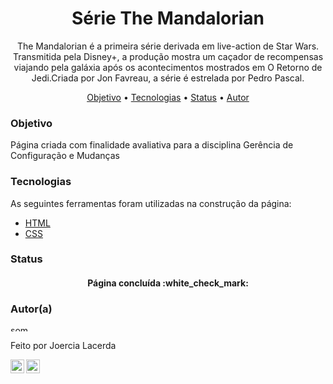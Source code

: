 <h1 align="center">Série The Mandalorian</h1>
<p align="center">The Mandalorian é a primeira série derivada em live-action de Star Wars. Transmitida pela Disney+, a produção mostra um caçador de recompensas viajando pela galáxia após os acontecimentos mostrados em O Retorno de Jedi.Criada por Jon Favreau, a série é estrelada por Pedro Pascal.</p>

<p align="center">
 <a href="#objetivo">Objetivo</a> •
 <a href="#tecnologias">Tecnologias</a> • 
 <a href="#status">Status</a> •
 <a href="#autor">Autor</a>
</p>

### Objetivo

<p>Página criada com finalidade avaliativa para a disciplina Gerência de Configuração e Mudanças</p>

### Tecnologias

As seguintes ferramentas foram utilizadas na construção da página:

- [HTML](http://pt-br.html.net/)
- [CSS](http://pt-br.html.net/tutorials/css/)

### Status

<h4 align="center"> 
	Página concluída :white_check_mark:
</h4>

### Autor(a)

<img src="Eu.jpg" alt="some text" width=30 height=10>

<p>Feito por Joercia Lacerda</p>

<a target="_blank" href="https://www.linkedin.com/in/joercia-lacerda-b3a61a11b/">
  <img align="left" alt="LinkdeIN" width="22px" src="https://cdn.jsdelivr.net/npm/simple-icons@v3/icons/linkedin.svg" />
  
<a target="_blank" href="mailto:joercia.lacerda@gmail.com">
  <img align="left" alt="Gmail" width="22px" src="https://cdn.jsdelivr.net/npm/simple-icons@v3/icons/gmail.svg" />
